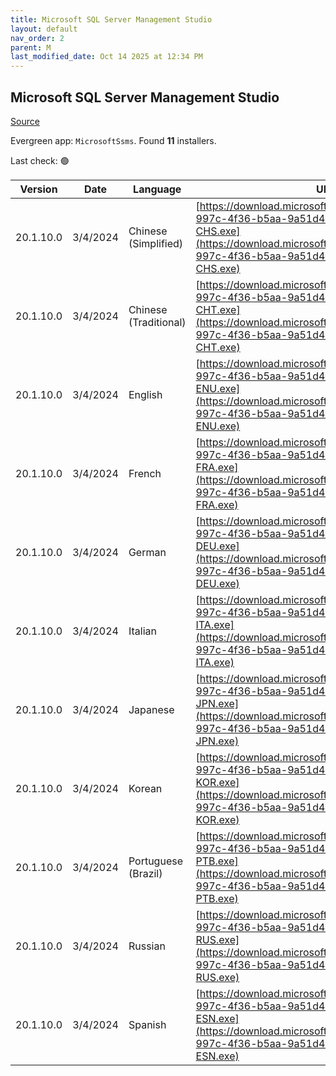 ```yaml
---
title: Microsoft SQL Server Management Studio
layout: default
nav_order: 2
parent: M
last_modified_date: Oct 14 2025 at 12:34 PM
---
```


## Microsoft SQL Server Management Studio

[Source](https://go.microsoft.com/fwlink/?LinkId=531355)

Evergreen app: `MicrosoftSsms`. Found **11** installers.

Last check: 🟢

| Version   | Date     | Language              | URI                                                                                                                                                                                                |
| --------- | -------- | --------------------- | -------------------------------------------------------------------------------------------------------------------------------------------------------------------------------------------------- |
| 20.1.10.0 | 3/4/2024 | Chinese (Simplified)  | [https://download.microsoft.com/download/7519f0ff-997c-4f36-b5aa-9a51d47dd34c/SSMS-Setup-CHS.exe](https://download.microsoft.com/download/7519f0ff-997c-4f36-b5aa-9a51d47dd34c/SSMS-Setup-CHS.exe) |
| 20.1.10.0 | 3/4/2024 | Chinese (Traditional) | [https://download.microsoft.com/download/7519f0ff-997c-4f36-b5aa-9a51d47dd34c/SSMS-Setup-CHT.exe](https://download.microsoft.com/download/7519f0ff-997c-4f36-b5aa-9a51d47dd34c/SSMS-Setup-CHT.exe) |
| 20.1.10.0 | 3/4/2024 | English               | [https://download.microsoft.com/download/7519f0ff-997c-4f36-b5aa-9a51d47dd34c/SSMS-Setup-ENU.exe](https://download.microsoft.com/download/7519f0ff-997c-4f36-b5aa-9a51d47dd34c/SSMS-Setup-ENU.exe) |
| 20.1.10.0 | 3/4/2024 | French                | [https://download.microsoft.com/download/7519f0ff-997c-4f36-b5aa-9a51d47dd34c/SSMS-Setup-FRA.exe](https://download.microsoft.com/download/7519f0ff-997c-4f36-b5aa-9a51d47dd34c/SSMS-Setup-FRA.exe) |
| 20.1.10.0 | 3/4/2024 | German                | [https://download.microsoft.com/download/7519f0ff-997c-4f36-b5aa-9a51d47dd34c/SSMS-Setup-DEU.exe](https://download.microsoft.com/download/7519f0ff-997c-4f36-b5aa-9a51d47dd34c/SSMS-Setup-DEU.exe) |
| 20.1.10.0 | 3/4/2024 | Italian               | [https://download.microsoft.com/download/7519f0ff-997c-4f36-b5aa-9a51d47dd34c/SSMS-Setup-ITA.exe](https://download.microsoft.com/download/7519f0ff-997c-4f36-b5aa-9a51d47dd34c/SSMS-Setup-ITA.exe) |
| 20.1.10.0 | 3/4/2024 | Japanese              | [https://download.microsoft.com/download/7519f0ff-997c-4f36-b5aa-9a51d47dd34c/SSMS-Setup-JPN.exe](https://download.microsoft.com/download/7519f0ff-997c-4f36-b5aa-9a51d47dd34c/SSMS-Setup-JPN.exe) |
| 20.1.10.0 | 3/4/2024 | Korean                | [https://download.microsoft.com/download/7519f0ff-997c-4f36-b5aa-9a51d47dd34c/SSMS-Setup-KOR.exe](https://download.microsoft.com/download/7519f0ff-997c-4f36-b5aa-9a51d47dd34c/SSMS-Setup-KOR.exe) |
| 20.1.10.0 | 3/4/2024 | Portuguese (Brazil)   | [https://download.microsoft.com/download/7519f0ff-997c-4f36-b5aa-9a51d47dd34c/SSMS-Setup-PTB.exe](https://download.microsoft.com/download/7519f0ff-997c-4f36-b5aa-9a51d47dd34c/SSMS-Setup-PTB.exe) |
| 20.1.10.0 | 3/4/2024 | Russian               | [https://download.microsoft.com/download/7519f0ff-997c-4f36-b5aa-9a51d47dd34c/SSMS-Setup-RUS.exe](https://download.microsoft.com/download/7519f0ff-997c-4f36-b5aa-9a51d47dd34c/SSMS-Setup-RUS.exe) |
| 20.1.10.0 | 3/4/2024 | Spanish               | [https://download.microsoft.com/download/7519f0ff-997c-4f36-b5aa-9a51d47dd34c/SSMS-Setup-ESN.exe](https://download.microsoft.com/download/7519f0ff-997c-4f36-b5aa-9a51d47dd34c/SSMS-Setup-ESN.exe) |

